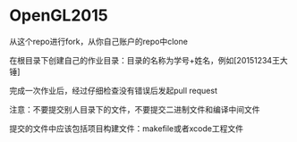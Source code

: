# OpenGL2015

从这个repo进行fork，从你自己账户的repo中clone

在根目录下创建自己的作业目录：目录的名称为学号+姓名，例如[20151234王大锤]

完成一次作业后，经过仔细检查没有错误后发起pull request

注意：不要提交别人目录下的文件，不要提交二进制文件和编译中间文件

提交的文件中应该包括项目构建文件：makefile或者xcode工程文件
